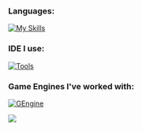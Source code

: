 
### Languages:
[![My Skills](https://skillicons.dev/icons?i=c,cpp,cs,python,lua,java,html,ruby&perline=3)](https://skillicons.dev)


### IDE I use:
[![Tools](https://skillicons.dev/icons?i=visualstudio,rider,vscode,idea&perline=3)](https://skillicons.dev)


### Game Engines I've worked with:

[![GEngine](https://skillicons.dev/icons?i=robloxstudio,unity,unreal,godot&perline=3)](https://skillicons.dev)

![](https://komarev.com/ghpvc/?username=0xCiel)
